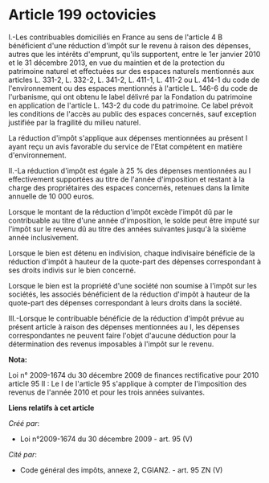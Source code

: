 # Article 199 octovicies

I.-Les contribuables domiciliés en France au sens de l'article 4 B bénéficient d'une réduction d'impôt sur le revenu à raison
des dépenses, autres que les intérêts d'emprunt, qu'ils supportent, entre le 1er janvier 2010 et le 31 décembre 2013, en vue
du maintien et de la protection du patrimoine naturel et effectuées sur des espaces naturels mentionnés aux articles L.
331-2, L. 332-2, L. 341-2, L. 411-1, L. 411-2 ou L. 414-1 du code de l'environnement ou des espaces mentionnés à l'article L.
146-6 du code de l'urbanisme, qui ont obtenu le label délivré par la Fondation du patrimoine en application de l'article L.
143-2 du code du patrimoine. Ce label prévoit les conditions de l'accès au public des espaces concernés, sauf exception
justifiée par la fragilité du milieu naturel. 

La réduction d'impôt s'applique aux dépenses mentionnées au présent I ayant reçu un avis favorable du service de l'Etat
compétent en matière d'environnement. 

II.-La réduction d'impôt est égale à 25 % des dépenses mentionnées au I effectivement supportées au titre de l'année
d'imposition et restant à la charge des propriétaires des espaces concernés, retenues dans la limite annuelle de 10 000
euros. 

Lorsque le montant de la réduction d'impôt excède l'impôt dû par le contribuable au titre d'une année d'imposition, le solde
peut être imputé sur l'impôt sur le revenu dû au titre des années suivantes jusqu'à la sixième année inclusivement. 

Lorsque le bien est détenu en indivision, chaque indivisaire bénéficie de la réduction d'impôt à hauteur de la quote-part des
dépenses correspondant à ses droits indivis sur le bien concerné. 

Lorsque le bien est la propriété d'une société non soumise à l'impôt sur les sociétés, les associés bénéficient de la
réduction d'impôt à hauteur de la quote-part des dépenses correspondant à leurs droits dans la société. 

III.-Lorsque le contribuable bénéficie de la réduction d'impôt prévue au présent article à raison des dépenses mentionnées au
I, les dépenses correspondantes ne peuvent faire l'objet d'aucune déduction pour la détermination des revenus imposables à
l'impôt sur le revenu.

**Nota:**

Loi n° 2009-1674 du 30 décembre 2009 de finances rectificative pour 2010 article 95 II : Le I de l'article 95 s'applique à
compter de l'imposition des revenus de l'année 2010 et pour les trois années suivantes.

**Liens relatifs à cet article**

_Créé par_:

  - Loi n°2009-1674 du 30 décembre 2009 - art. 95 (V)

_Cité par_:

  - Code général des impôts, annexe 2, CGIAN2. - art. 95 ZN (V)
